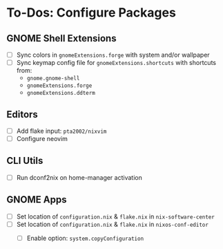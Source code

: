 # To-Dos: Configure Packages

## GNOME Shell Extensions

- [ ] Sync colors in `gnomeExtensions.forge` with system and/or wallpaper
- [ ] Sync keymap config file for `gnomeExtensions.shortcuts` with shortcuts from:
  - `gnome.gnome-shell`
  - `gnomeExtensions.forge`
  - `gnomeExtensions.ddterm`

## Editors

- [ ] Add flake input: `pta2002/nixvim`
- [ ] Configure neovim

## CLI Utils

- [ ] Run dconf2nix on home-manager activation

## GNOME Apps

- [ ] Set location of `configuration.nix` & `flake.nix` in `nix-software-center`
- [ ] Set location of `configuration.nix` & `flake.nix` in `nixos-conf-editor`
  - [ ] Enable option: `system.copyConfiguration`


